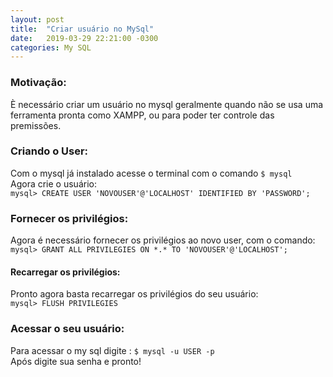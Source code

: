 ```yaml
---
layout: post
title:  "Criar usuário no MySql"
date:   2019-03-29 22:21:00 -0300
categories: My SQL
---
```

### Motivação:
È necessário criar um usuário no mysql geralmente quando não se usa uma ferramenta pronta como XAMPP,
ou para poder ter controle das premissões.

### Criando o User:
Com o mysql já instalado acesse o terminal com o comando `$ mysql `  
Agora crie o usuário:  
`mysql> CREATE USER 'NOVOUSER'@'LOCALHOST' IDENTIFIED BY 'PASSWORD'; `  

### Fornecer os privilégios:  
Agora é necessário fornecer os privilégios ao novo user, com o comando:  
`mysql> GRANT ALL PRIVILEGIES ON *.* TO 'NOVOUSER'@'LOCALHOST'; `  

#### Recarregar os privilégios:
Pronto agora basta recarregar os privilégios do seu usuário:  
`mysql> FLUSH PRIVILEGIES`  

### Acessar o seu usuário:  
Para acessar o my sql digite :
`$ mysql -u USER -p `  
Após digite sua senha e pronto!




